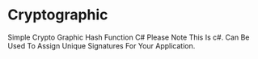 # Cryptographic
Simple Crypto Graphic Hash Function C#
Please Note This Is c#.
Can Be Used To Assign Unique Signatures For Your Application.
